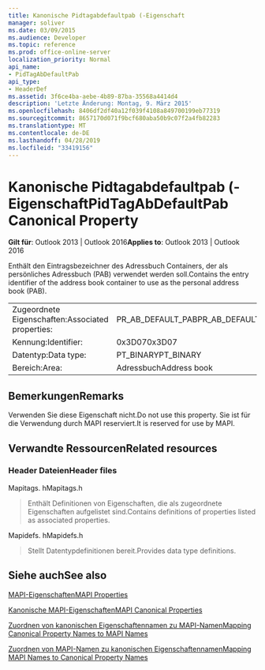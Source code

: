 ```yaml
---
title: Kanonische Pidtagabdefaultpab (-Eigenschaft
manager: soliver
ms.date: 03/09/2015
ms.audience: Developer
ms.topic: reference
ms.prod: office-online-server
localization_priority: Normal
api_name:
- PidTagAbDefaultPab
api_type:
- HeaderDef
ms.assetid: 3f6ce4ba-aebe-4b89-87ba-35568a4414d4
description: 'Letzte Änderung: Montag, 9. März 2015'
ms.openlocfilehash: 8406df2df40a12f039f4108a849700199eb77319
ms.sourcegitcommit: 8657170d071f9bcf680aba50b9c07f2a4fb82283
ms.translationtype: MT
ms.contentlocale: de-DE
ms.lasthandoff: 04/28/2019
ms.locfileid: "33419156"
---
```

# <a name="pidtagabdefaultpab-canonical-property"></a><span data-ttu-id="2b517-103">Kanonische Pidtagabdefaultpab (-Eigenschaft</span><span class="sxs-lookup"><span data-stu-id="2b517-103">PidTagAbDefaultPab Canonical Property</span></span>

  
  
<span data-ttu-id="2b517-104">**Gilt für**: Outlook 2013 | Outlook 2016</span><span class="sxs-lookup"><span data-stu-id="2b517-104">**Applies to**: Outlook 2013 | Outlook 2016</span></span> 
  
<span data-ttu-id="2b517-105">Enthält den Eintragsbezeichner des Adressbuch Containers, der als persönliches Adressbuch (PAB) verwendet werden soll.</span><span class="sxs-lookup"><span data-stu-id="2b517-105">Contains the entry identifier of the address book container to use as the personal address book (PAB).</span></span> 
  
|||
|:-----|:-----|
|<span data-ttu-id="2b517-106">Zugeordnete Eigenschaften:</span><span class="sxs-lookup"><span data-stu-id="2b517-106">Associated properties:</span></span>  <br/> |<span data-ttu-id="2b517-107">PR_AB_DEFAULT_PAB</span><span class="sxs-lookup"><span data-stu-id="2b517-107">PR_AB_DEFAULT_PAB</span></span>  <br/> |
|<span data-ttu-id="2b517-108">Kennung:</span><span class="sxs-lookup"><span data-stu-id="2b517-108">Identifier:</span></span>  <br/> |<span data-ttu-id="2b517-109">0x3D07</span><span class="sxs-lookup"><span data-stu-id="2b517-109">0x3D07</span></span>  <br/> |
|<span data-ttu-id="2b517-110">Datentyp:</span><span class="sxs-lookup"><span data-stu-id="2b517-110">Data type:</span></span>  <br/> |<span data-ttu-id="2b517-111">PT_BINARY</span><span class="sxs-lookup"><span data-stu-id="2b517-111">PT_BINARY</span></span>  <br/> |
|<span data-ttu-id="2b517-112">Bereich:</span><span class="sxs-lookup"><span data-stu-id="2b517-112">Area:</span></span>  <br/> |<span data-ttu-id="2b517-113">Adressbuch</span><span class="sxs-lookup"><span data-stu-id="2b517-113">Address book</span></span>  <br/> |
   
## <a name="remarks"></a><span data-ttu-id="2b517-114">Bemerkungen</span><span class="sxs-lookup"><span data-stu-id="2b517-114">Remarks</span></span>

<span data-ttu-id="2b517-115">Verwenden Sie diese Eigenschaft nicht.</span><span class="sxs-lookup"><span data-stu-id="2b517-115">Do not use this property.</span></span> <span data-ttu-id="2b517-116">Sie ist für die Verwendung durch MAPI reserviert.</span><span class="sxs-lookup"><span data-stu-id="2b517-116">It is reserved for use by MAPI.</span></span>
  
## <a name="related-resources"></a><span data-ttu-id="2b517-117">Verwandte Ressourcen</span><span class="sxs-lookup"><span data-stu-id="2b517-117">Related resources</span></span>

### <a name="header-files"></a><span data-ttu-id="2b517-118">Header Dateien</span><span class="sxs-lookup"><span data-stu-id="2b517-118">Header files</span></span>

<span data-ttu-id="2b517-119">Mapitags. h</span><span class="sxs-lookup"><span data-stu-id="2b517-119">Mapitags.h</span></span>
  
> <span data-ttu-id="2b517-120">Enthält Definitionen von Eigenschaften, die als zugeordnete Eigenschaften aufgelistet sind.</span><span class="sxs-lookup"><span data-stu-id="2b517-120">Contains definitions of properties listed as associated properties.</span></span>
    
<span data-ttu-id="2b517-121">Mapidefs. h</span><span class="sxs-lookup"><span data-stu-id="2b517-121">Mapidefs.h</span></span>
  
> <span data-ttu-id="2b517-122">Stellt Datentypdefinitionen bereit.</span><span class="sxs-lookup"><span data-stu-id="2b517-122">Provides data type definitions.</span></span>
    
## <a name="see-also"></a><span data-ttu-id="2b517-123">Siehe auch</span><span class="sxs-lookup"><span data-stu-id="2b517-123">See also</span></span>



[<span data-ttu-id="2b517-124">MAPI-Eigenschaften</span><span class="sxs-lookup"><span data-stu-id="2b517-124">MAPI Properties</span></span>](mapi-properties.md)
  
[<span data-ttu-id="2b517-125">Kanonische MAPI-Eigenschaften</span><span class="sxs-lookup"><span data-stu-id="2b517-125">MAPI Canonical Properties</span></span>](mapi-canonical-properties.md)
  
[<span data-ttu-id="2b517-126">Zuordnen von kanonischen Eigenschaftennamen zu MAPI-Namen</span><span class="sxs-lookup"><span data-stu-id="2b517-126">Mapping Canonical Property Names to MAPI Names</span></span>](mapping-canonical-property-names-to-mapi-names.md)
  
[<span data-ttu-id="2b517-127">Zuordnen von MAPI-Namen zu kanonischen Eigenschaftennamen</span><span class="sxs-lookup"><span data-stu-id="2b517-127">Mapping MAPI Names to Canonical Property Names</span></span>](mapping-mapi-names-to-canonical-property-names.md)

